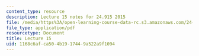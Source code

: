 ```yaml
---
content_type: resource
description: Lecture 15 notes for 24.915 2015
file: /media/https%3A/open-learning-course-data-rc.s3.amazonaws.com/24-915-linguistic-phonetics-fall-2015/1168c6afca504b1917449a522a9f1094_MIT24_915F15_lec15.pdf
file_type: application/pdf
resourcetype: Document
title: Lecture 15
uid: 1168c6af-ca50-4b19-1744-9a522a9f1094
---
```

